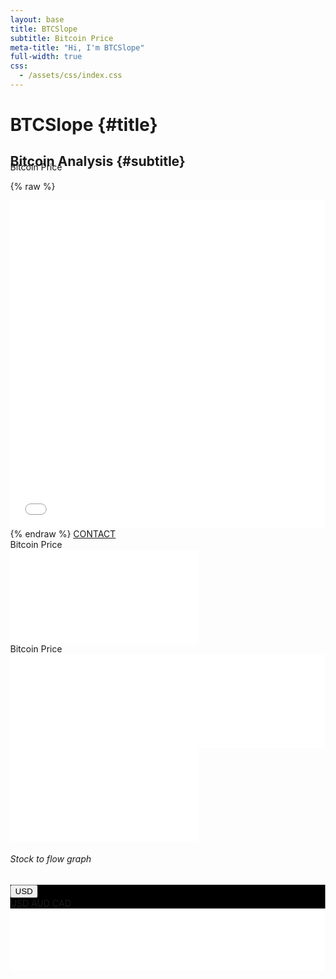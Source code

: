 ```yaml
---
layout: base
title: BTCSlope
subtitle: Bitcoin Price
meta-title: "Hi, I'm BTCSlope"
full-width: true
css:
  - /assets/css/index.css
---
```

<script type = "text/javascript">
	function AutoRefresh(t) {
		setTimeout("location.reload(true);", t);
        }
</script>
	
<style>
	html,body {
		height:100%;
		margin:0;
	}
	#graph1.fullscreen{
	    z-index: 9999; 
	    width: 100%; 
	    height: 100%;
	    position: fixed;
	    top: 0px; 
	    left: 0px;
	    padding: 0px;
	    bottom: 0px;
	    float: left;
		min-height: 100%;
	}
	#graph1 {
		height: 650px;
	}
	#link_graph { color: #FF0000; }
	#link_graph:hover { color: #00FF00; }
  </style>


<div id="header" markdown="1">

# BTCSlope {#title}

## Bitcoin Analysis {#subtitle}

</div>

<div id="main-sections" style="margin-top:-30px;">

<div id="services-out" class="page-section">
  <div id="services">
	<div class="section-title">Bitcoin Price</div>
	
  {% raw %}
  <iframe id="igraph" scrolling="no" style="border:none;" seamless="seamless" src="/plots/BTCPrice.html" height="525" width="100%"></iframe>
  {% endraw %}

  <a href="/contact" class="contact-me-btn actionbtn">
    <span class="far fa-envelope" aria-hidden="true"></span>
    CONTACT
  </a>
  
  </div>
</div>

<div class="embed-responsive embed-responsive-4by3">
  <div class="section-title">Bitcoin Price</div>
  <iframe frameborder='0' scrolling='no' src='/plots/BTCPrice.html?autosize=true&link=false&modebar=false&width=100%' class="embed-responsive-item" style="border:none;" ></iframe>
</div>

<div class="embed-responsive embed-responsive-4by3">
  <div class="section-title">Bitcoin Price</div>
  <iframe id="igraph" scrolling="no" style="border:none;" seamless="seamless" src="/plots/BTCPrice.html" width="100%" class="embed-responsive-item" style="border:none;" ></iframe>
</div>


<div class="embed-responsive embed-responsive-4by3">
  <iframe frameborder='0' scrolling='no' src='//plot.ly/~bluprince13/3.embed?autosize=true&link=false&modebar=false&width=100%' class="embed-responsive-item" style="border:none;" ></iframe>
</div>

<!-- Chart -->
<div class="col-xl-12 col-lg-12">
	<div class="card shadow mb-4" id="graph1">
		<div class="card-header py-3 d-flex flex-row align-items-center justify-content-between border-bottom-0 bg-dark">
			<h6 class="m-0 text-light">Stock to flow graph</h6>
			<div class="dropdown no-arrow">
				<a class="dropdown-toggle" href="#" role="button" onclick="$('#graph1').toggleClass('fullscreen');window.dispatchEvent(new Event('resize'));"><i class="fas fa-arrows-alt fa-sm fa-fw text-gray-400"></i></a>
			</div>
		</div>

<!-- Card Body -->
<div class="card-header text-white border-bottom-0" style="background-color: black">
	<div class="dropdown">
		<button class="btn btn-primary dropdown-toggle" type="button" id="dropdownMenuButton" data-toggle="dropdown" aria-haspopup="true" aria-expanded="false">USD</button>
		<div class="dropdown-menu" aria-labelledby="dropdownMenuButton">
			<a class="dropdown-item" onclick="location.href = '/plots/BTCPrice.html';">USD</a>
			<a class="dropdown-item" onclick="location.href = '/btc/sf_model/AUD';">AUD</a>
			<a class="dropdown-item" onclick="location.href = '/btc/sf_model/CAD';">CAD</a>
		</div>
	</div>
</div>
<div class="card-body pb-0 pt-0 pl-0 pr-0" style="height: 100px;">
	<iframe id="igraph" scrolling="no" style="border:none;" seamless="seamless" src="/plots/BTCPrice.html" height="100%" width="100%"></iframe>
</div>
</div>
</div>
</div>

<script>
function findBootstrapEnvironment() {
	let envs = ['xs', 'sm', 'md', 'lg', 'xl'];
	let el = document.createElement('div');
	document.body.appendChild(el);
	let curEnv = envs.shift();
	for (let env of envs.reverse()) {
		el.classList.add(`d-${env}-none`);
		if (window.getComputedStyle(el).display === 'none') {
			curEnv = env;
			break;
		}
	}
	document.body.removeChild(el);
	return curEnv;
}

env_size = findBootstrapEnvironment();
if (env_size == "xs") {
	document.getElementById("graph1").style.height="350px";
	Plotly.newPlot('graph', data_mobile, layout_mobile, {responsive: true, modeBarButtonsToRemove: ['toImage', 'hoverCompareCartesian', 'hoverClosest2d', 'toggleSpikelines', 'lasso2d', 'select2d', 'hoverClosestCartesian'], displaylogo: false});
}
else {
	document.getElementById("graph1").style.height="650px";
	Plotly.newPlot('graph', data, layout, {responsive: true, modeBarButtonsToRemove: ['toImage', 'hoverCompareCartesian', 'hoverClosest2d', 'toggleSpikelines', 'lasso2d', 'select2d', 'hoverClosestCartesian'], displaylogo: false});
		}
</script>
